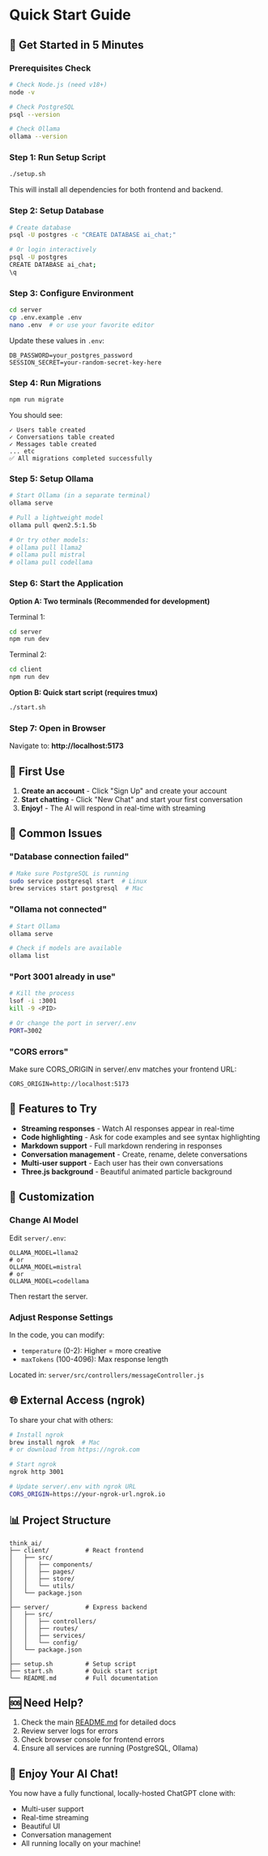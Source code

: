 # Quick Start Guide

## 🚀 Get Started in 5 Minutes

### Prerequisites Check

```bash
# Check Node.js (need v18+)
node -v

# Check PostgreSQL
psql --version

# Check Ollama
ollama --version
```

### Step 1: Run Setup Script

```bash
./setup.sh
```

This will install all dependencies for both frontend and backend.

### Step 2: Setup Database

```bash
# Create database
psql -U postgres -c "CREATE DATABASE ai_chat;"

# Or login interactively
psql -U postgres
CREATE DATABASE ai_chat;
\q
```

### Step 3: Configure Environment

```bash
cd server
cp .env.example .env
nano .env  # or use your favorite editor
```

Update these values in `.env`:
```env
DB_PASSWORD=your_postgres_password
SESSION_SECRET=your-random-secret-key-here
```

### Step 4: Run Migrations

```bash
npm run migrate
```

You should see:
```
✓ Users table created
✓ Conversations table created
✓ Messages table created
... etc
✅ All migrations completed successfully
```

### Step 5: Setup Ollama

```bash
# Start Ollama (in a separate terminal)
ollama serve

# Pull a lightweight model
ollama pull qwen2.5:1.5b

# Or try other models:
# ollama pull llama2
# ollama pull mistral
# ollama pull codellama
```

### Step 6: Start the Application

**Option A: Two terminals (Recommended for development)**

Terminal 1:
```bash
cd server
npm run dev
```

Terminal 2:
```bash
cd client
npm run dev
```

**Option B: Quick start script (requires tmux)**

```bash
./start.sh
```

### Step 7: Open in Browser

Navigate to: **http://localhost:5173**

## 🎯 First Use

1. **Create an account** - Click "Sign Up" and create your account
2. **Start chatting** - Click "New Chat" and start your first conversation
3. **Enjoy!** - The AI will respond in real-time with streaming

## 🔧 Common Issues

### "Database connection failed"

```bash
# Make sure PostgreSQL is running
sudo service postgresql start  # Linux
brew services start postgresql  # Mac
```

### "Ollama not connected"

```bash
# Start Ollama
ollama serve

# Check if models are available
ollama list
```

### "Port 3001 already in use"

```bash
# Kill the process
lsof -i :3001
kill -9 <PID>

# Or change the port in server/.env
PORT=3002
```

### "CORS errors"

Make sure CORS_ORIGIN in server/.env matches your frontend URL:
```env
CORS_ORIGIN=http://localhost:5173
```

## 📱 Features to Try

- **Streaming responses** - Watch AI responses appear in real-time
- **Code highlighting** - Ask for code examples and see syntax highlighting
- **Markdown support** - Full markdown rendering in responses
- **Conversation management** - Create, rename, delete conversations
- **Multi-user support** - Each user has their own conversations
- **Three.js background** - Beautiful animated particle background

## 🎨 Customization

### Change AI Model

Edit `server/.env`:
```env
OLLAMA_MODEL=llama2
# or
OLLAMA_MODEL=mistral
# or
OLLAMA_MODEL=codellama
```

Then restart the server.

### Adjust Response Settings

In the code, you can modify:
- `temperature` (0-2): Higher = more creative
- `maxTokens` (100-4096): Max response length

Located in: `server/src/controllers/messageController.js`

## 🌐 External Access (ngrok)

To share your chat with others:

```bash
# Install ngrok
brew install ngrok  # Mac
# or download from https://ngrok.com

# Start ngrok
ngrok http 3001

# Update server/.env with ngrok URL
CORS_ORIGIN=https://your-ngrok-url.ngrok.io
```

## 📊 Project Structure

```
think_ai/
├── client/          # React frontend
│   ├── src/
│   │   ├── components/
│   │   ├── pages/
│   │   ├── store/
│   │   └── utils/
│   └── package.json
│
├── server/          # Express backend
│   ├── src/
│   │   ├── controllers/
│   │   ├── routes/
│   │   ├── services/
│   │   └── config/
│   └── package.json
│
├── setup.sh         # Setup script
├── start.sh         # Quick start script
└── README.md        # Full documentation
```

## 🆘 Need Help?

1. Check the main [README.md](README.md) for detailed docs
2. Review server logs for errors
3. Check browser console for frontend errors
4. Ensure all services are running (PostgreSQL, Ollama)

## 🎉 Enjoy Your AI Chat!

You now have a fully functional, locally-hosted ChatGPT clone with:
- Multi-user support
- Real-time streaming
- Beautiful UI
- Conversation management
- All running locally on your machine!
